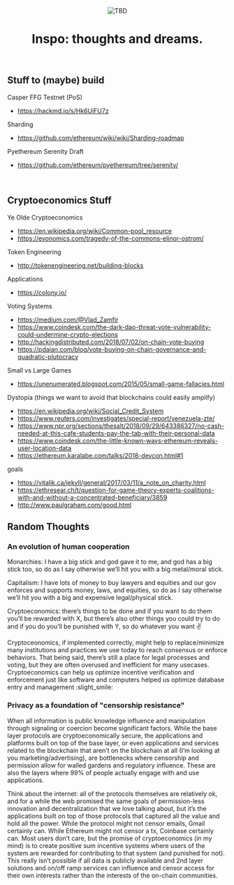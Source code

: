 <p align="center">
    <img src="TBD" alt="TBD">  
</p>

<h1 align="center">
    Inspo: thoughts and dreams.
</h1>

<br>

## Stuff to (maybe) build

Casper FFG Testnet (PoS)
- https://hackmd.io/s/Hk6UiFU7z

Sharding
- https://github.com/ethereum/wiki/wiki/Sharding-roadmap

Pyethereum Serenity Draft
- https://github.com/ethereum/pyethereum/tree/serenity/

<br>

## Cryptoeconomics Stuff

Ye Olde Cryptoeconomics
  - https://en.wikipedia.org/wiki/Common-pool_resource
  - https://evonomics.com/tragedy-of-the-commons-elinor-ostrom/

Token Engineering
  - http://tokenengineering.net/building-blocks

Applications
  - https://colony.io/

Voting Systems
  - https://medium.com/@Vlad_Zamfir
  - https://www.coindesk.com/the-dark-dao-threat-vote-vulnerability-could-undermine-crypto-elections
  - http://hackingdistributed.com/2018/07/02/on-chain-vote-buying
  - https://pdaian.com/blog/vote-buying-on-chain-governance-and-quadratic-plutocracy

Small vs Large Games
  - https://unenumerated.blogspot.com/2015/05/small-game-fallacies.html

Dystopia (things we want to avoid that blockchains could easily amplify)
  - https://en.wikipedia.org/wiki/Social_Credit_System
  - https://www.reuters.com/investigates/special-report/venezuela-zte/
  - https://www.npr.org/sections/thesalt/2018/09/29/643386327/no-cash-needed-at-this-cafe-students-pay-the-tab-with-their-personal-data
  - https://www.coindesk.com/the-little-known-ways-ethereum-reveals-user-location-data
  - https://ethereum.karalabe.com/talks/2018-devcon.html#1

goals
  - https://vitalik.ca/jekyll/general/2017/03/11/a_note_on_charity.html
  - https://ethresear.ch/t/question-for-game-theory-experts-coalitions-with-and-without-a-concentrated-beneficiary/3859
  - http://www.paulgraham.com/good.html

## Random Thoughts

### An evolution of human cooperation

Monarchies: I have a big stick and god gave it to me, and god has a big stick too, so do as I say otherwise we’ll hit you with a big metal/moral stick.

Capitalism: I have lots of money to buy lawyers and equities and our gov enforces and supports money, laws, and equities, so do as I say otherwise we’ll hit you with a big and expensive legal/physical stick.

Cryptoeconomics: there’s things to be done and if you want to do them you’ll be rewarded with X, but there’s also other things you could try to do and if you do you’ll be punished with Y, so do whatever you want :v:️

Cryptoceonomics, if implemented correctly, might help to replace/minimize many institutions and practices we use today to reach consensus or enforce behaviors. That being said, there’s still a place for legal processes and voting, but they are often overused and inefficient for many usecases. Cryptoeconomics can help us optimize incentive verification and enforcement just like software and computers helped us optimize database entry and management :slight_smile:

### Privacy as a foundation of "censorship resistance"

When all information is public knowledge influence and manipulation through signaling or coercion become significant factors. While the base layer protocols are cryptoeconomically secure, the applications and platforms built on top of the base layer, or even applications and services related to the blockchain that aren’t on the blockchain at all (I’m looking at you marketing/advertising), are bottlenecks where censorship and permission allow for walled gardens and regulatory influence. These are also the layers where 99% of people actually engage with and use applications.

Think about the internet: all of the protocols themselves are relatively ok, and for a while the web promised the same goals of permission-less innovation and decentralization that we love talking about, but it’s the applications built on top of those protocols that captured all the value and hold all the power. While the protocol might not censor emails, Gmail certainly can. While Ethereum might not censor a tx, Coinbase certainly can. Most users don’t care, but the promise of cryptoeconomics (in my mind) is to create positive sum incentive systems where users of the system are rewarded for contributing to that system (and punished for not). This really isn’t possible if all data is publicly available and 2nd layer solutions and on/off ramp services can influence and censor access for their own interests rather than the interests of the on-chain communities.

<br>


